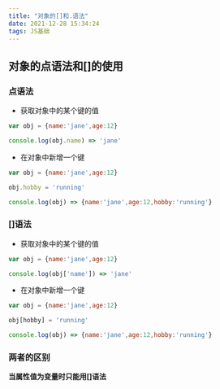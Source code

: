```yaml
---
title: "对象的[]和.语法"
date: 2021-12-28 15:34:24
tags: JS基础
---
```


## 对象的点语法和[]的使用

### 点语法

- 获取对象中的某个键的值

```js
var obj = {name:'jane',age:12}

console.log(obj.name) => 'jane'
```

- 在对象中新增一个键

```js
var obj = {name:'jane',age:12}

obj.hobby = 'running'

console.log(obj) => {name:'jane',age:12,hobby:'running'}
```

### []语法

- 获取对象中的某个键的值

```js
var obj = {name:'jane',age:12}

console.log(obj['name']) => 'jane'
```

- 在对象中新增一个键

```js
var obj = {name:'jane',age:12}

obj[hobby] = 'running'

console.log(obj) => {name:'jane',age:12,hobby:'running'}
```

### 两者的区别

**当属性值为变量时只能用[]语法**
